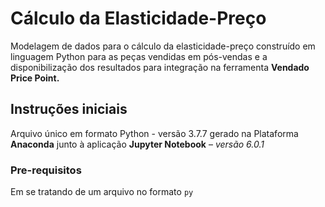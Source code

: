 # Cálculo da Elasticidade-Preço

<p>Modelagem de dados para o cálculo da elasticidade-preço construído em linguagem Python para as peças vendidas em pós-vendas e a disponibilização dos resultados para integração na ferramenta <b>Vendado Price Point.</b></p>

## Instruções iniciais

<p><p>Arquivo único em formato Python - </i>versão 3.7.7</i> gerado na Plataforma <b>Anaconda</b> junto à aplicação <b>Jupyter Notebook</b> – <i>versão 6.0.1</i></p></p>


### Pre-requisitos

Em se tratando de um arquivo no formato <code>py</code>

